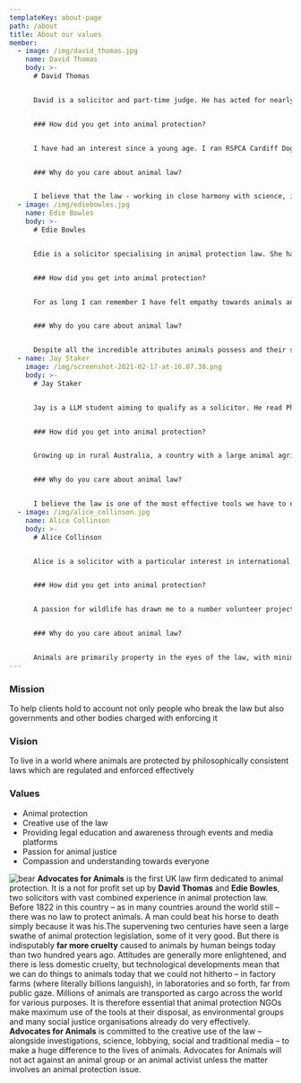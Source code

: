 ```yaml
---
templateKey: about-page
path: /about
title: About our values
member:
  - image: /img/david_thomas.jpg
    name: David Thomas
    body: >-
      # David Thomas


      David is a solicitor and part-time judge. He has acted for nearly all the major animal protection organisations in the UK (and beyond) and is highly experienced in EU and international animal law, including trade law. He has also acted extensively in human rights cases (which can be relevant to animal protection law), much of it again international, and public law more generally.He is a fellow of the Oxford Centre for Animal Ethics, a former chair of the RSPCA (currently a trustee) and a former director of Cruelty Free International and Compassion in World Farming. He has written extensively about animal protection law and ethics and taken part in numerous presentations, debates and media appearances. He gave oral evidence to the Burns Inquiry on hunting and has given oral testimony to several parliamentary committees and a Royal Commission as well as holding countless meetings with ministers and officials. He has been a member of European Commission and UK government panels and is an experienced teacher of law.


      ### How did you get into animal protection?


      I have had an interest since a young age. I ran RSPCA Cardiff Dog's Home as an 18 year old volunteer before going to uni. I have always believed that one assesses injustice by its effect on the victim, not on the victim's identity, Sadly humankind's inhumanity to humankind, terrible though it is, is dwarfed by humanity's inhumanity to other animals. Society should fight injustice wherever it finds it and I have also done a lot of human rights legal work.


      ### Why do you care about animal law?


      I believe that the law - working in close harmony with science, investigative skills, ethical argument, campaigning and lobbying - can make a huge difference to the welfare of animals, through creative deployment at each stage of the campaigning process. Ultimately, though education has a vital role, the best protection is through well-drawn, philosophically consistent, properly interpreted and rigorously enforced legislation.
  - image: /img/ediebowles.jpg
    name: Edie Bowles
    body: >-
      # Edie Bowles


      Edie is a solicitor specialising in animal protection law. She has advised many animal protection organisations and individuals on a wide range of issues, including all aspects of the Animal Welfare Act and regulations made under it, the Zoo Licensing Act, Animals (Scientific Procedures) Act and more. She is a trustee of The Humane League and a former trustee of the UK Centre for Animal Law, where she set up and managed the nationwide student group. She often speaks on animal protection issues and has done so in the UK Parliament, the French Senat and the East African Legislative Assembly.


      ### How did you get into animal protection?


      For as long I can remember I have felt empathy towards animals and recognised their vulnerability at the hands of human interest, whether commercial or simply sadistic. This awareness has led to me carving a career aimed at ensuring animals are given the protections they are entitled to under the law.


      ### Why do you care about animal law?


      Despite all the incredible attributes animals possess and their sentience, they are extremely vulnerable in our society, it is therefore essential that a framework is in place to prevent certain treatment. You do not have to be an animal lover or an activist in this area to recognise that animals deserve protection under the law and that those laws need to be enforced.
  - name: Jay Staker
    image: /img/screenshot-2021-02-17-at-16.07.38.png
    body: >-
      # Jay Staker


      Jay is a LLM student aiming to qualify as a solicitor. He read Philosophy, Politics & Economics at The University of Oxford before moving to London on a law scholarship. Jay is an experienced activist across a range of campaign areas, including as co-lead of the successful campaign to make Oxford University transition away from fossil fuels. He is passionate about access to justice and is currently involved in a number of pro bono legal projects. He is a committed advocate for animals. 


      ### How did you get into animal protection?


      Growing up in rural Australia, a country with a large animal agriculture sector, a belief in animal protection was certainly not the norm. I came into direct contact both with an incredible and diverse wildlife, but also severe exploitation of domesticated animals. My way into animals protection was both academic and political. I studied animal ethics and effective altruism as part of my undergraduate studies. Alongside this, I engaged in both party political and non-partisan campaigns to put animal issues on the agenda. It was my switch to law which really got me interested in the legal side of animal protection. From there, I began at AfA doing ad hoc legal research, before being taken on as Operations Assistant.


      ### Why do you care about animal law?


      I believe the law is one of the most effective tools we have to eliminate cruelty in all forms. Unfortunately, the law with regard to animals continues to lag behind. Nevertheless, AfA and other groups have shown that a proper application of the protections afforded to non-human animals can make a huge difference.
  - image: /img/alice_collinson.jpg
    name: Alice Collinson
    body: >-
      # Alice Collinson


      Alice is a solicitor with a particular interest in international wildlife protection law.She has worked as a legal consultant with many leading animal welfare and conservation organisations in the UK and abroad, following an international Animal Law masters (LL.M) from Lewis and Clark Law School in the U.S, and 6 years as a civil litigation lawyer in London.She provides legal training on captive animal legislation as a trustee with Freedom for Animals, supports the UK Centre for Animal Law student team, and sits on the British Veterinary Association’s Ethics and Welfare Advisory Panel.


      ### How did you get into animal protection?


      A passion for wildlife has drawn me to a number volunteer projects from a young age; to include tracking endangered wild dogs in South Africa, caring for elephants released from the tourist industry in Thailand, and rehabilitating rescued seals in Cornwall. Pursuing the Animal Law masters has enabled me to focus my legal skills entirely on animal protection.


      ### Why do you care about animal law?


      Animals are primarily property in the eyes of the law, with minimal protections across the many industries that impact billions of individual sentient beings. At the very least, we should effectively enforce existing laws to protect animals internationally, and challenge the status quo to create change and reduce animal suffering.
---
```

### Mission

To help clients hold to account not only people who break the law but also governments and other bodies charged with enforcing it

### Vision

To live in a world where animals are protected by philosophically consistent laws which are regulated and enforced effectively

### Values

* Animal protection
* Creative use of the law
* Providing legal education and awareness through events and media platforms
* Passion for animal justice
* Compassion and understanding towards everyone

![bear](https://advocates-for-animals-cms.netlify.app/admin/static/animal1-bef6a1e509dc5a250c5c696f2a81dc3e.jpg) **Advocates for Animals** is the first UK law firm dedicated to animal protection. It is a not for profit set up by **David Thomas** and **Edie Bowles**, two solicitors with vast combined experience in animal protection law. Before 1822 in this country – as in many countries around the world still – there was no law to protect animals. A man could beat his horse to death simply because it was his.The supervening two centuries have seen a large swathe of animal protection legislation, some of it very good. But there is indisputably **far more cruelty** caused to animals by human beings today than two hundred years ago. Attitudes are generally more enlightened, and there is less domestic cruelty, but technological developments mean that we can do things to animals today that we could not hitherto – in factory farms (where literally billions languish), in laboratories and so forth, far from public gaze. Millions of animals are transported as cargo across the world for various purposes.    It is therefore essential that animal protection NGOs make maximum use of the tools at their disposal, as environmental groups and many social justice organisations already do very effectively. **Advocates for Animals** is committed to the creative use of the law – alongside investigations, science, lobbying, social and traditional media – to make a huge difference to the lives of animals. Advocates for Animals will not act against an animal group or an animal activist unless the matter involves an animal protection issue.